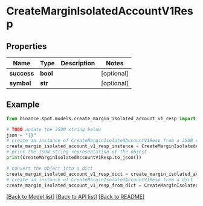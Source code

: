 # CreateMarginIsolatedAccountV1Resp


## Properties

Name | Type | Description | Notes
------------ | ------------- | ------------- | -------------
**success** | **bool** |  | [optional] 
**symbol** | **str** |  | [optional] 

## Example

```python
from binance.spot.models.create_margin_isolated_account_v1_resp import CreateMarginIsolatedAccountV1Resp

# TODO update the JSON string below
json = "{}"
# create an instance of CreateMarginIsolatedAccountV1Resp from a JSON string
create_margin_isolated_account_v1_resp_instance = CreateMarginIsolatedAccountV1Resp.from_json(json)
# print the JSON string representation of the object
print(CreateMarginIsolatedAccountV1Resp.to_json())

# convert the object into a dict
create_margin_isolated_account_v1_resp_dict = create_margin_isolated_account_v1_resp_instance.to_dict()
# create an instance of CreateMarginIsolatedAccountV1Resp from a dict
create_margin_isolated_account_v1_resp_from_dict = CreateMarginIsolatedAccountV1Resp.from_dict(create_margin_isolated_account_v1_resp_dict)
```
[[Back to Model list]](../README.md#documentation-for-models) [[Back to API list]](../README.md#documentation-for-api-endpoints) [[Back to README]](../README.md)


